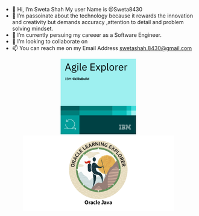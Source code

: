 - 👋 Hi, I’m Sweta Shah My user Name is @Sweta8430 
- 👀 I’m passoinate about the technology because it rewards the innovation and creativity but demands accuracy ,attention to detail and problem solving mindset.
- 🌱 I’m currently persuing my careeer as a Software Engineer.
- 💞️ I’m looking to collaborate on 
- 📫 You can reach me on my Email Address swetashah.8430@gmail.com

<!---
Sweta8430/Sweta8430 is a ✨ special ✨ repository because its `README.md` (this file) appears on your GitHub profile.
You can click the Preview link to take a look at your changes.
--->

<p align="center">
  <img src="Assets/Agile_Explorer.png" width=200>
  <img src="Assets/download.png" width=400>
</p>
